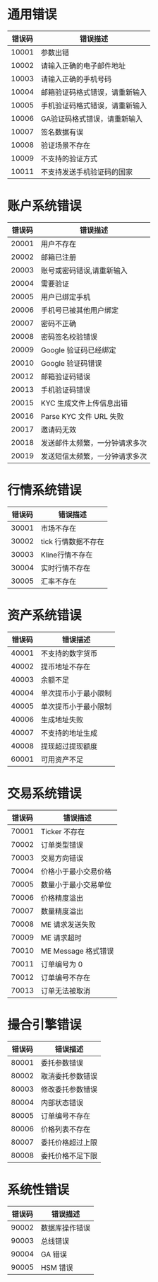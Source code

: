 # 通用错误

| 错误码 | 错误描述                    |
| ----- | ------------------------------ |
| 10001 | 参数出错                       |
| 10002 | 请输入正确的电子邮件地址       |
| 10003 | 请输入正确的手机号码           |
| 10004 | 邮箱验证码格式错误，请重新输入 |
| 10005 | 手机验证码格式错误，请重新输入 |
| 10006 | GA验证码格式错误，请重新输入   |
| 10007 | 签名数据有误                   |
| 10008 | 验证场景不存在                 |
| 10009 | 不支持的验证方式               |
| 10011 | 不支持发送手机验证码的国家     |

# 账户系统错误

| 错误码 | 错误描述                    |
| ----- | ------------------------------ |
| 20001 | 用户不存在                     |
| 20002 | 邮箱已注册                     |
| 20003 | 账号或密码错误,请重新输入      |
| 20004 | 需要验证                       |
| 20005 | 用户已绑定手机                 |
| 20006 | 手机号已被其他用户绑定         |
| 20007 | 密码不正确                     |
| 20008 | 密码签名校验错误               |
| 20009 | Google 验证码已经绑定          |
| 20010 | Google 验证码错误              |
| 20012 | 邮箱验证码错误                 |
| 20013 | 手机验证码错误                 |
| 20015 | KYC 生成文件上传信息出错       |
| 20016 | Parse KYC 文件 URL 失败        |
| 20017 | 邀请码无效                     |
| 20018 | 发送邮件太频繁，一分钟请求多次 |
| 20019 | 发送短信太频繁，一分钟请求多次 |

# 行情系统错误

| 错误码 | 错误描述                    |
| ----- | ------------------------------ |
| 30001 | 市场不存在                     |
| 30002 | tick 行情数据不存在            |
| 30003 | Kline行情不存在                |
| 30004 | 实时行情不存在                 |
| 30005 | 汇率不存在                     |

# 资产系统错误

| 错误码 | 错误描述                    |
| ----- | ------------------------------ |
| 40001 | 不支持的数字货币               |
| 40002 | 提币地址不存在                 |
| 40003 | 余额不足                       |
| 40004 | 单次提币小于最小限制           |
| 40005 | 单次提币小于最小限制           |
| 40006 | 生成地址失败                   |
| 40007 | 不支持的地址生成               |
| 40008 | 提现超过提现额度               |
| 60001 | 可用资产不足                   |

# 交易系统错误

| 错误码 | 错误描述                    |
| ----- | ------------------------------ |
| 70001 | Ticker 不存在                  |
| 70002 | 订单类型错误                   |
| 70003 | 交易方向错误                   |
| 70004 | 价格小于最小交易价格           |
| 70005 | 数量小于最小交易单位           |
| 70006 | 价格精度溢出                   |
| 70007 | 数量精度溢出                   |
| 70008 | ME 请求发送失败                |
| 70009 | ME 请求超时                    |
| 70010 | ME Message 格式错误            |
| 70011 | 订单编号为 0                   |
| 70012 | 订单编号不存在                 |
| 70013 | 订单无法被取消                 |

# 撮合引擎错误

| 错误码 | 错误描述                    |
| ----- | ------------------------------ |
| 80001 | 委托参数错误                   |
| 80002 | 取消委托参数错误               |
| 80003 | 修改委托参数错误               |
| 80004 | 内部状态错误                   |
| 80005 | 订单编号不存在                 |
| 80006 | 价格列表不存在                 |
| 80007 | 委托价格超过上限               |
| 80008 | 委托价格不足下限               |

# 系统性错误

| 错误码 | 错误描述                    |
| ----- | ------------------------------ |
| 90002 | 数据库操作错误                 |
| 90003 | 总线错误                       |
| 90004 | GA 错误                        |
| 90005 | HSM 错误                       |
